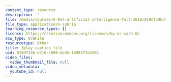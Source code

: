 ```yaml
---
content_type: resource
description: ''
file: /media/courses/6-034-artificial-intelligence-fall-2010/819df34bd416c080eb351b983f3e2266_iusTmgQyZ44.srt
file_type: application/x-subrip
learning_resource_types: []
license: https://creativecommons.org/licenses/by-nc-sa/4.0/
ocw_type: OCWFile
resourcetype: Other
title: 3play caption file
uid: 819df34b-d416-c080-eb35-1b983f3e2266
video_files:
  video_thumbnail_file: null
video_metadata:
  youtube_id: null
---
```

